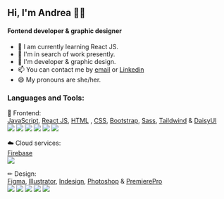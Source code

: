 ## Hi, I'm Andrea 👋🏻
#### Fontend developer & graphic designer


- 🌱 I am currently learning React JS.
- 🔭 I'm in search of work presently.
- 💬 I'm developer & graphic design.
- 📫 You can contact me by [email](info.drearuiz@gmail.com) or [Linkedin](https://www.linkedin.com/in/andrea-ruiz/)
- 😄 My pronouns are she/her.


### Languages and Tools:
🚀 Frontend:
</br>
[JavaScript](https://developer.mozilla.org/en-US/docs/Web/JavaScript), 
[React JS](https://beta.es.reactjs.org/), 
[HTML](https://www.w3schools.com/html/default.asp) , 
[CSS](https://www.w3schools.com/css/), 
[Bootstrap](https://getbootstrap.com/), 
[Sass](https://sass-lang.com/install), 
[Taildwind](https://tailwindcss.com/) & [DaisyUI](https://daisyui.com/)
</br>
 <img src="https://img.icons8.com/color/50/000000/javascript.png"/> <img src="https://img.icons8.com/color/50/000000/react-native.png"/>
 <img src="https://img.icons8.com/color/50/000000/html-5--v1.png"/> <img src="https://img.icons8.com/color/50/000000/css3.png"/>
 <img src="https://img.icons8.com/color/50/000000/bootstrap.png"/> <img src="https://img.icons8.com/color/50/000000/sass.png"/>
</br>

☁️ Cloud services:
</br>
[Firebase](https://firebase.google.com/)
</br>
    <img src="https://img.icons8.com/color/50/000000/firebase.png"/>
</br>

✏ Design:
</br>
[Figma](https://www.figma.com/),
[Illustrator](https://www.adobe.com/in/products/illustrator.html),
[Indesign](https://www.adobe.com/in/products/indesign.html),
[Photoshop](https://www.adobe.com/products/photoshop.html?promoid=RBS7NL7F&mv=other) &
[PremierePro](https://www.adobe.com/in/products/premiere.html)
</br>
  <img src="https://img.icons8.com/color/50/000000/figma.png"/>
  <img src="https://img.icons8.com/color/50/000000/adobe-illustrator.png"/>
  <img src="https://img.icons8.com/color/50/000000/adobe-indesign.png"/>
  <img src="https://img.icons8.com/color/50/000000/adobe-photoshop.png"/>
  <img src="https://img.icons8.com/color/50/000000/adobe-premiere-pro.png"/>

<!--
**DreaRuiz/drearuiz** is a ✨ _special_ ✨ repository because its `README.md` (this file) appears on your GitHub profile.

